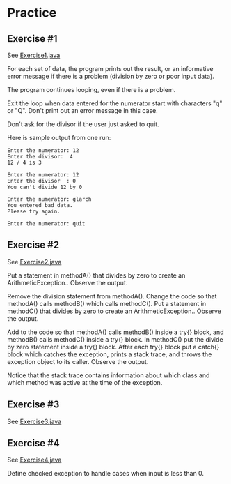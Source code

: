 # Practice

## Exercise #1

See [Exercise1.java](./Exercise1.java)

For each set of data, the program prints out the result, or an informative error message if there is a problem (division
by zero or poor input data).

The program continues looping, even if there is a problem.

Exit the loop when data entered for the numerator start with characters "q" or "Q". Don't print out an error message in
this case.

Don't ask for the divisor if the user just asked to quit.

Here is sample output from one run:

```
Enter the numerator: 12
Enter the divisor:  4
12 / 4 is 3

Enter the numerator: 12
Enter the divisor  : 0
You can't divide 12 by 0

Enter the numerator: glarch
You entered bad data.
Please try again.

Enter the numerator: quit
```

## Exercise #2

See [Exercise2.java](./Exercise2.java)

Put a statement in methodA() that divides by zero to create an ArithmeticException.. Observe the output.

Remove the division statement from methodA(). Change the code so that methodA() calls methodB() which calls methodC().
Put a statement in methodC() that divides by zero to create an ArithmeticException.. Observe the output.

Add to the code so that methodA() calls methodB() inside a try{} block, and methodB() calls methodC() inside a try{}
block. In methodC() put the divide by zero statement inside a try{} block. After each try{} block put a catch{} block
which catches the exception, prints a stack trace, and throws the exception object to its caller. Observe the output.

Notice that the stack trace contains information about which class and which method was active at the time of the
exception.

## Exercise #3

See [Exercise3.java](./Exercise3.java)

## Exercise #4

See [Exercise4.java](./Exercise4.java)

Define checked exception to handle cases when input is less than 0.

